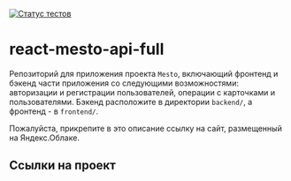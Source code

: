 [![Статус тестов](../../actions/workflows/tests.yml/badge.svg)](../../actions/workflows/tests.yml)

# react-mesto-api-full
Репозиторий для приложения проекта `Mesto`, включающий фронтенд и бэкенд части приложения со следующими возможностями: авторизации и регистрации пользователей, операции с карточками и пользователями. Бэкенд расположите в директории `backend/`, а фронтенд - в `frontend/`. 
  
Пожалуйста, прикрепите в это описание ссылку на сайт, размещенный на Яндекс.Облаке.

<!-- Адрес репозитория: https://tatianamil.github.io/react-mesto-api-full-gha/ -->
## Ссылки на проект

<!-- IP-адрес 158.160.109.209 -->

<!-- Frontend https://milinova.nomoredomains.rocks -->

<!-- Backend https://api.milinova.nomoredomains.rocks -->
